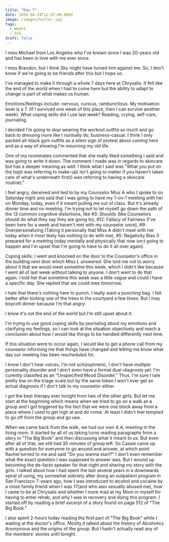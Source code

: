 ```yaml
---
title: "Day 7"
date: 2019-06-24T12:37:00.000Z
image: /images/butler.jpg
tags:
  - Week1
  - SSG
draft: false
---
```

I miss Michael from Los Angeles who I've known since I was 20-years old and has been in love with me ever since.  

I miss Brandon, but I think Sky might have turned him against me.  So, I don't know if we're going to be friends after this but I hope so.

I've managed to make it through a whole 7 days here at Chrysalis.  It felt like the end of the world when I had to come here but the ability to adapt to change is part of what makes us human.  

Emotions/feelings include: nervous, curious, rambunctious.
My motivation level is a 7. (If I survived one week of this place, then I can survive another week).
What coping skills did I use last week? Reading, crying, self-care, journaling.

I decided I'm going to stop wearing the workout outfits so much and go back to dressing more like I normally do, business-casual.  I think I only packed all-black gym outfits as a silent sign of protest about coming here and as a way of showing I'm mourning my old life.

One of my roommates commented that she really liked something I said and was going to write it down.  The comment I made was in regards to skincare but has a deeper meaning as well.  I think what I said was "What you put on the top(I was referring to make-up) isn't going to matter if you haven't taken care of what's underneath first(I was referring to having a skincare routine)."

I feel angry, deceived and lied to by my Counselor Miss A who I spoke to on Saturday night and said that I was going to have my 1-on-1 meeting with her on Monday, today, even if it meant pulling me out of class.  But it's already dinner time and no meeting.  I'm trying not to let myself go down the path of the 13 common cognitive distortions, like #3: Shoulds (like Counselors should do what they say they are going to), #12: Fallacy of Fairness (I've been here for a week and haven't met with my counselor once), #9: Overpersonalizing (Taking it personally that Miss A didn't meet with me today when it most likely has nothing to do with me), #5: Negativity Bias (I prepared for a meeting today mentally and physically that now isn;t going to happen and I'm upset that I'm going to have to do it all over again).

Coping skills: I went and knocked on the door to the Counselor's office in the building next door which Miss L answered.  She told me not to worry about it that we would meet sometime this week, which I didn't like because I went all of last week without talking to anyone.  I don't want to do that again.  I told her that sometime this week was a little vague and could I have a specific day.  She replied that we could mee tomorrow.

I hate that there's nothing here to punch.  I really want a punching bag.  I felt better after kicking one of the trees in the courtyard a few times.  But I may boycott dinner because I'm that angry.

I know it's not the end of the world but I'm still upset about it.

I'm trying to use good coping skills by journaling about my emotions and clarifying my feelings, so I can look at the situation objectively and reach a conclusion about how I would like things to be handled differently next time.

If this situation were to occur again, I would like to get a phone call from my counselor informing me that things have changed and letting me know what day our meeting has been rescheduled for.

I know I don't hear voices, I'm not schizophrenic, I don't have multiple personality disorder and I don't even have a formal dual-diagnosis yet.  I'm curently classifed as an "Unspecified Mood Disorder."  Thus, I'm sure I rate pretty low on the triage scale but by the same token I won't ever get an actual diagnosis if I don't talk to my counselor either.

I got the best therapy ever tonight from two of the other girls.  But let me start at the beginning which means when we tried to go on a walk as a group and I got triggered by the fact that we were one block away from a place where I used to get high at and do crime.  At least I didn't feel tempted to go off from the group and go use.

When we came back from the walk, we had our own A.A, meeting in the living room. It started by all of us taking turns reading paragraphs from a story in "The Big Book" and then discussing what it meant to us. But even after all of that, we still had 30 minutes of group left.  So Cassie came up with a question for everyone to go around and answer, at which point Rachel turned to me and said "Do you wanna start?"  I don't even remember what the exact question I was supposed to answer was.  But I wound up becoming the de-facto speaker for that night and sharing my story with the girls.  I talked about how I had spent the last several years in a downwards spiral of using, my somewhat sobriety after doing an outpatient program in San Francisco 7-years ago, how I was introduced to alcohol and cocaine by a close family friend when I was 17(and who also sexually abused me), how I came to be at Chrysalis and whether I more mad at my Mom or myself for having to enter rehab, and why I was in recovery and doing this program.  I started off by reading a brief excerpt of a story found on page 512 of "The Big Book."  

I also spent 2-hours today reading the first part of "The Big Book" while I waiting at the doctor's office.  Mostly,it talked about the history of Alcoholics Anonymous and the origins of the group.  But I hadn't actually read any of the members' stories until tonight.   

